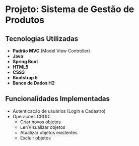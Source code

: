 # Projeto: Sistema de Gestão de Produtos

## Tecnologias Utilizadas
- **Padrão MVC** (Model View Controller)
- **Java**
- **Spring Boot**
- **HTML5**
- **CSS3**
- **Bootstrap 5**
- **Banco de Dados H2**

## Funcionalidades Implementadas
- Autenticação de usuários (Login e Cadastro)
- Operações CRUD:
  - Criar novos objetos
  - Ler/Visualizar objetos
  - Atualizar objetos existentes
  - Excluir objetos

